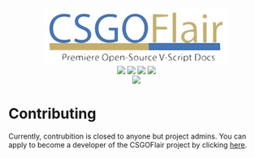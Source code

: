 <p align="center">
<img src="https://github.com/CSGOFlair/dev/blob/97fdc86cf7b6b2e64149858a99901b0c40f8294b/assets/images/README%5Bs%5D.jpg">
<br>
<a href="https://codebeat.co/projects/github-com-csgoflair-de"><img src="https://codebeat.co/badges/bf478603-0819-4fd8-a6d5-0f10344f8a20"></a>
<a href="https://www.codacy.com/app/808dkaneohe/dev/dashboard?bid=4124896"><img src="https://img.shields.io/codacy/grade/e27821fb6289410b8f58338c7e0bc686.svg?style=flat-square"></a>
<a href="https://codeclimate.com/github/CSGOFlair/dev"><img src="https://codeclimate.com/github/CSGOFlair/dev/badges/gpa.svg" /></a>
<a href="https://codeclimate.com/github/CSGOFlair/dev"><img src="https://codeclimate.com/github/CSGOFlair/dev/badges/issue_count.svg" /></a>
<br>
<a href="#" onClick="alert('Thank you for your generosity, but donations to CSGOFlair are not currently setup.');"><img src="https://img.shields.io/badge/Donate-Paypal-yellowgreen.svg?style=flat-square"></a>
</p>

# Contributing

Currently, contrubition is closed to anyone but project admins. You can apply to become a developer of the CSGOFlair project by clicking [here](mailto:csgoflair@gmail.com).
